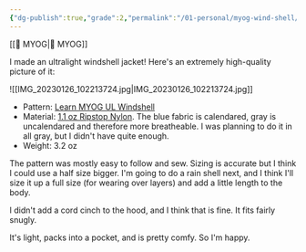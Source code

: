 ```yaml
---
{"dg-publish":true,"grade":2,"permalink":"/01-personal/myog-wind-shell/","dgPassFrontmatter":true}
---
```



[[📘 MYOG\|📘 MYOG]]

I made an ultralight windshell jacket! Here's an extremely high-quality picture of it:

![[IMG_20230126_102213724.jpg\|IMG_20230126_102213724.jpg]]

* Pattern: [Learn MYOG UL Windshell](https://learnmyog.com/windshell.html)
* Material: [1.1 oz Ripstop Nylon](https://ripstopbytheroll.com/collections/breathable-nylon-fabric/products/1-1-oz-ripstop-nylon?variant=43872843268266). The blue fabric is calendared, gray is uncalendared and therefore more breatheable. I was planning to do it in all gray, but I didn't have quite enough.
* Weight: 3.2 oz

The pattern was mostly easy to follow and sew. Sizing is accurate but I think I could use a half size bigger. I'm going to do a rain shell next, and I think I'll size it up a full size (for wearing over layers) and add a little length to the body.

I didn't add a cord cinch to the hood, and I think that is fine. It fits fairly snugly.

It's light, packs into a pocket, and is pretty comfy. So I'm happy.